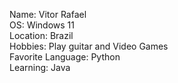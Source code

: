 
Name: Vitor Rafael
<br>
OS: Windows 11
<br>
Location: Brazil
<br>
Hobbies: Play guitar and Video Games
<br>
Favorite Language: Python
<br>
Learning: Java
